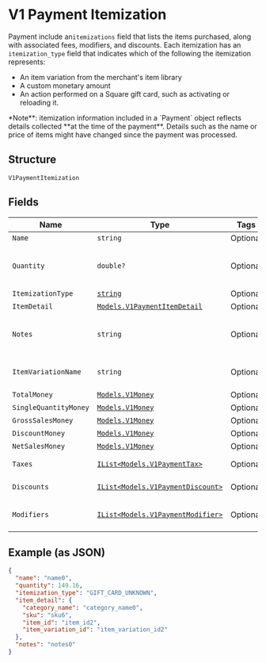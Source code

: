 
# V1 Payment Itemization

Payment include an`itemizations` field that lists the items purchased,
along with associated fees, modifiers, and discounts. Each itemization has an
`itemization_type` field that indicates which of the following the itemization
represents:

<ul>
<li>An item variation from the merchant's item library</li>
<li>A custom monetary amount</li>
<li>
An action performed on a Square gift card, such as activating or
reloading it.
</li>
</ul>
*Note**: itemization information included in a `Payment` object reflects
details collected **at the time of the payment**. Details such as the name or
price of items might have changed since the payment was processed.

## Structure

`V1PaymentItemization`

## Fields

| Name | Type | Tags | Description |
|  --- | --- | --- | --- |
| `Name` | `string` | Optional | The item's name. |
| `Quantity` | `double?` | Optional | The quantity of the item purchased. This can be a decimal value. |
| `ItemizationType` | [`string`](/doc/models/v1-payment-itemization-itemization-type.md) | Optional | - |
| `ItemDetail` | [`Models.V1PaymentItemDetail`](/doc/models/v1-payment-item-detail.md) | Optional | V1PaymentItemDetail |
| `Notes` | `string` | Optional | Notes entered by the merchant about the item at the time of payment, if any. |
| `ItemVariationName` | `string` | Optional | The name of the item variation purchased, if any. |
| `TotalMoney` | [`Models.V1Money`](/doc/models/v1-money.md) | Optional | - |
| `SingleQuantityMoney` | [`Models.V1Money`](/doc/models/v1-money.md) | Optional | - |
| `GrossSalesMoney` | [`Models.V1Money`](/doc/models/v1-money.md) | Optional | - |
| `DiscountMoney` | [`Models.V1Money`](/doc/models/v1-money.md) | Optional | - |
| `NetSalesMoney` | [`Models.V1Money`](/doc/models/v1-money.md) | Optional | - |
| `Taxes` | [`IList<Models.V1PaymentTax>`](/doc/models/v1-payment-tax.md) | Optional | All taxes applied to this itemization. |
| `Discounts` | [`IList<Models.V1PaymentDiscount>`](/doc/models/v1-payment-discount.md) | Optional | All discounts applied to this itemization. |
| `Modifiers` | [`IList<Models.V1PaymentModifier>`](/doc/models/v1-payment-modifier.md) | Optional | All modifier options applied to this itemization. |

## Example (as JSON)

```json
{
  "name": "name0",
  "quantity": 149.16,
  "itemization_type": "GIFT_CARD_UNKNOWN",
  "item_detail": {
    "category_name": "category_name0",
    "sku": "sku6",
    "item_id": "item_id2",
    "item_variation_id": "item_variation_id2"
  },
  "notes": "notes0"
}
```

